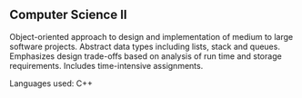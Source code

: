 <h2> Computer Science II </h2>

Object-oriented approach to design and implementation of medium to large software projects. Abstract data types including lists, stack and queues. Emphasizes design trade-offs based on analysis of run time and storage requirements. Includes time-intensive assignments.

Languages used: C++
